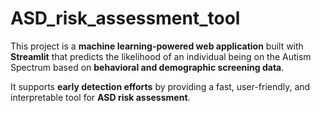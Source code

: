 # ASD_risk_assessment_tool

This project is a **machine learning-powered web application** built with **Streamlit** that predicts the likelihood of an individual being on the Autism Spectrum based on **behavioral and demographic screening data**.

It supports **early detection efforts** by providing a fast, user-friendly, and interpretable tool for **ASD risk assessment**.
